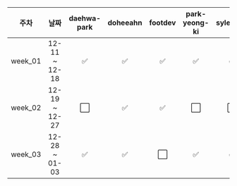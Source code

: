 |   주차    |      날짜       |  daehwa-park  |  doheeahn  |  footdev  |  park-yeong-ki  |  sylee723  |  Park-Jaehyeon98  |
|:-------:|:-------------:|:-------:|:---------:|:--------:|:------------:|:-----------:| :-----------:|
| week_01 | 12-11 ~ 12-18 |    ✅    |     ✅     |    ✅     |      ✅      |     ✅     |     ✅     |
| week_02 | 12-19 ~ 12-27 |    ⬜    |     ✅     |    ✅     |      ⬜      |     ⬜     |     ⬜     |
| week_03 | 12-28 ~ 01-03 |    ✅    |     ✅     |    ⬜     |      ✅      |     ✅     |     ✅     |
